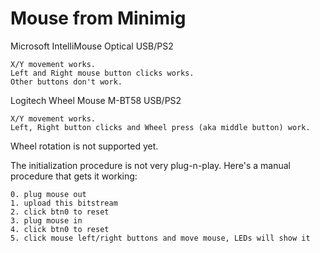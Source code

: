 # Mouse from Minimig

Microsoft IntelliMouse Optical USB/PS2

    X/Y movement works.
    Left and Right mouse button clicks works.
    Other buttons don't work.

Logitech Wheel Mouse M-BT58 USB/PS2

    X/Y movement works.
    Left, Right button clicks and Wheel press (aka middle button) work.

Wheel rotation is not supported yet.

The initialization procedure is not very plug-n-play.
Here's a manual procedure that gets it working:

    0. plug mouse out
    1. upload this bitstream
    2. click btn0 to reset
    3. plug mouse in
    4. click btn0 to reset
    5. click mouse left/right buttons and move mouse, LEDs will show it
